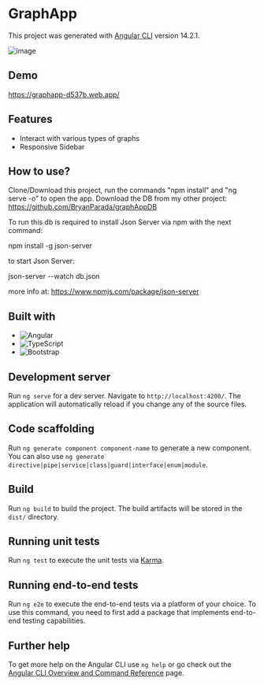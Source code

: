 # GraphApp

This project was generated with [Angular CLI](https://github.com/angular/angular-cli) version 14.2.1.

![image](https://user-images.githubusercontent.com/51382458/199504470-a901a308-f1e7-4b32-8749-f0c8ecafcf92.png)

## Demo

https://graphapp-d537b.web.app/

## Features

* Interact with various types of graphs
* Responsive Sidebar

## How to use?

Clone/Download this project, run the commands "npm install" and "ng serve -o" to open the app.
Download the DB from my other project: https://github.com/BryanParada/graphAppDB

To run this db is required to install Json Server via npm with the next command:

npm install -g json-server

to start Json Server:

json-server --watch db.json

more info at: 
https://www.npmjs.com/package/json-server

## Built with

* ![Angular][Angular.io]
* ![TypeScript][TypeScript.io]
* ![Bootstrap][Bootstrap.io]  

## Development server

Run `ng serve` for a dev server. Navigate to `http://localhost:4200/`. The application will automatically reload if you change any of the source files.

## Code scaffolding

Run `ng generate component component-name` to generate a new component. You can also use `ng generate directive|pipe|service|class|guard|interface|enum|module`.

## Build

Run `ng build` to build the project. The build artifacts will be stored in the `dist/` directory.

## Running unit tests

Run `ng test` to execute the unit tests via [Karma](https://karma-runner.github.io).

## Running end-to-end tests

Run `ng e2e` to execute the end-to-end tests via a platform of your choice. To use this command, you need to first add a package that implements end-to-end testing capabilities.

## Further help

To get more help on the Angular CLI use `ng help` or go check out the [Angular CLI Overview and Command Reference](https://angular.io/cli) page.

[Angular.io]: https://img.shields.io/badge/-Angular-red
[TypeScript.io]: https://img.shields.io/badge/-TypeScript-blue
[Bootstrap.io]: https://img.shields.io/badge/-Bootstrap%205-blueviolet 

